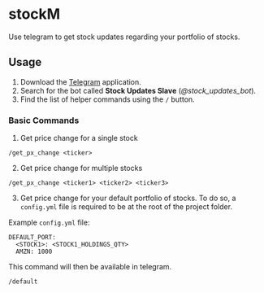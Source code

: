 # stockM

Use telegram to get stock updates regarding your portfolio of stocks.

## Usage

1. Download the [Telegram][1] application.
2. Search for the bot called **Stock Updates Slave** (*@stock_updates_bot*).
3. Find the list of helper commands using the `/` button.

### Basic Commands

1. Get price change for a single stock
```
/get_px_change <ticker>
```

2. Get price change for multiple stocks
```
/get_px_change <ticker1> <ticker2> <ticker3>
```

3. Get price change for your default portfolio of stocks. To do so, a `config.yml` file is required to be at the root of the project folder.

Example `config.yml` file:
```
DEFAULT_PORT:
  <STOCK1>: <STOCK1_HOLDINGS_QTY>
  AMZN: 1000
```

This command will then be available in telegram.
```
/default
```

[1]: https://telegram.org/
